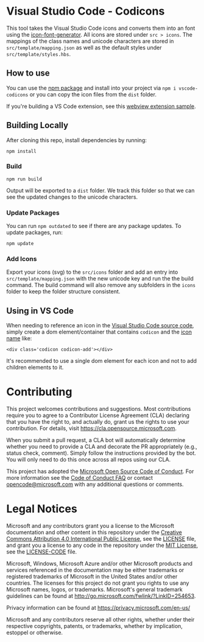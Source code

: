 # Visual Studio Code - Codicons

This tool takes the Visual Studio Code icons and converts them into an font using the [icon-font-generator](https://github.com/Workshape/icon-font-generator). All icons are stored under `src > icons`. The mappings of the class names and unicode characters are stored in `src/template/mapping.json` as well as the default styles under `src/template/styles.hbs`.

## How to use
You can use the [npm package](https://www.npmjs.com/package/vscode-codicons) and install into your project via `npm i vscode-codicons` or you can copy the icon files from the `dist` folder. 

If you're building a VS Code extension, see this [webview extension sample](https://github.com/microsoft/vscode-extension-samples/tree/master/webview-codicons-sample).

## Building Locally

After cloning this repo, install dependencies by running:

```
npm install
```

### Build

```
npm run build
```

Output will be exported to a `dist` folder. We track this folder so that we can see the updated changes to the unicode characters.

### Update Packages

You can run `npm outdated` to see if there are any package updates. To update packages, run:

```
npm update
```

### Add Icons

Export your icons (svg) to the `src/icons` folder and add an entry into `src/template/mapping.json` with the new unicode key and run the the build command. The build command will also remove any subfolders in the `icons` folder to keep the folder structure consistent.


## Using in VS Code

When needing to reference an icon in the [Visual Studio Code source code](https://github.com/microsoft/vscode), simply create a dom element/container that contains `codicon` and the [icon name](https://microsoft.github.io/vscode-codicons/dist/codicon.html) like:

`<div class='codicon codicon-add'></div>`

It's recommended to use a single dom element for each icon and not to add children elements to it.

# Contributing

This project welcomes contributions and suggestions.  Most contributions require you to agree to a
Contributor License Agreement (CLA) declaring that you have the right to, and actually do, grant us
the rights to use your contribution. For details, visit https://cla.opensource.microsoft.com.

When you submit a pull request, a CLA bot will automatically determine whether you need to provide
a CLA and decorate the PR appropriately (e.g., status check, comment). Simply follow the instructions
provided by the bot. You will only need to do this once across all repos using our CLA.

This project has adopted the [Microsoft Open Source Code of Conduct](https://opensource.microsoft.com/codeofconduct/).
For more information see the [Code of Conduct FAQ](https://opensource.microsoft.com/codeofconduct/faq/) or
contact [opencode@microsoft.com](mailto:opencode@microsoft.com) with any additional questions or comments.

# Legal Notices

Microsoft and any contributors grant you a license to the Microsoft documentation and other content
in this repository under the [Creative Commons Attribution 4.0 International Public License](https://creativecommons.org/licenses/by/4.0/legalcode),
see the [LICENSE](LICENSE) file, and grant you a license to any code in the repository under the [MIT License](https://opensource.org/licenses/MIT), see the
[LICENSE-CODE](LICENSE-CODE) file.

Microsoft, Windows, Microsoft Azure and/or other Microsoft products and services referenced in the documentation
may be either trademarks or registered trademarks of Microsoft in the United States and/or other countries.
The licenses for this project do not grant you rights to use any Microsoft names, logos, or trademarks.
Microsoft's general trademark guidelines can be found at http://go.microsoft.com/fwlink/?LinkID=254653.

Privacy information can be found at https://privacy.microsoft.com/en-us/

Microsoft and any contributors reserve all other rights, whether under their respective copyrights, patents,
or trademarks, whether by implication, estoppel or otherwise.
